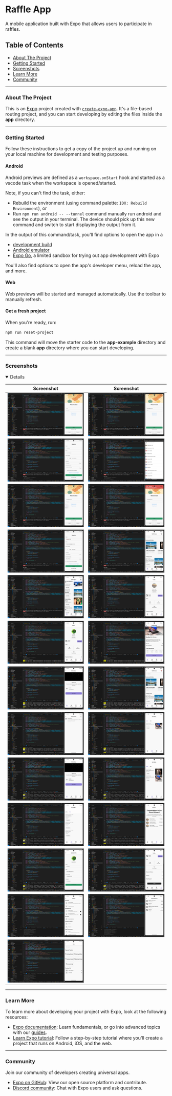 # Raffle App

A mobile application built with Expo that allows users to participate in raffles.

## Table of Contents

- [About The Project](#about-the-project)
- [Getting Started](#getting-started)
- [Screenshots](#screenshots)
- [Learn More](#learn-more)
- [Community](#community)

---

### About The Project

This is an [Expo](https://expo.dev) project created with [`create-expo-app`](https://www.npmjs.com/package/create-expo-app). It's a file-based routing project, and you can start developing by editing the files inside the **app** directory.

---

### Getting Started

Follow these instructions to get a copy of the project up and running on your local machine for development and testing purposes.

#### Android

Android previews are defined as a `workspace.onStart` hook and started as a vscode task when the workspace is opened/started.

Note, if you can't find the task, either:
- Rebuild the environment (using command palette: `IDX: Rebuild Environment`), or
- Run `npm run android -- --tunnel` command manually run android and see the output in your terminal. The device should pick up this new command and switch to start displaying the output from it.

In the output of this command/task, you'll find options to open the app in a
- [development build](https://docs.expo.dev/develop/development-builds/introduction/)
- [Android emulator](https://docs.expo.dev/workflow/android-studio-emulator/)
- [Expo Go](https://expo.dev/go), a limited sandbox for trying out app development with Expo

You'll also find options to open the app's developer menu, reload the app, and more.

#### Web

Web previews will be started and managed automatically. Use the toolbar to manually refresh.

#### Get a fresh project

When you're ready, run:

```bash
npm run reset-project
```

This command will move the starter code to the **app-example** directory and create a blank **app** directory where you can start developing.

---

### Screenshots

<details open>

| Screenshot | Screenshot |
|---|---|
| ![screenshot-01](screenshots/screenshot-01.png) | ![screenshot-02](screenshots/screenshot-02.png) |
| ![screenshot-03](screenshots/screenshot-03.png) | ![screenshot-04](screenshots/screenshot-04.png) |
| ![screenshot-05](screenshots/screenshot-05.png) | ![screenshot-06](screenshots/screenshot-06.png) |
| ![screenshot-07](screenshots/screenshot-07.png) | ![screenshot-08](screenshots/screenshot-08.png) |
| ![screenshot-09](screenshots/screenshot-09.png) | ![screenshot-10](screenshots/screenshot-10.png) |
| ![screenshot-11](screenshots/screenshot-11.png) | ![screenshot-12](screenshots/screenshot-12.png) |
| ![screenshot-13](screenshots/screenshot-13.png) | ![screenshot-14](screenshots/screenshot-14.png) |
| ![screenshot-15](screenshots/screenshot-15.png) | ![screenshot-16](screenshots/screenshot-16.png) |
| ![screenshot-17](screenshots/screenshot-17.png) | ![screenshot-18](screenshots/screenshot-18.png) |
| ![screenshot-19](screenshots/screenshot-19.png) | ![screenshot-20](screenshots/screenshot-20.png) |
| ![screenshot-21](screenshots/screenshot-21.png) | ![screenshot-22](screenshots/screenshot-22.png) |
| ![screenshot-23](screenshots/screenshot-23.png) | ![screenshot-24](screenshots/screenshot-24.png) |
| ![screenshot-25](screenshots/screenshot-25.png) | |

</details>

---

### Learn More

To learn more about developing your project with Expo, look at the following resources:

- [Expo documentation](https://docs.expo.dev/): Learn fundamentals, or go into advanced topics with our [guides](https://docs.expo.dev/guides).
- [Learn Expo tutorial](https://docs.expo.dev/tutorial/introduction/): Follow a step-by-step tutorial where you'll create a project that runs on Android, iOS, and the web.

---

### Community

Join our community of developers creating universal apps.

- [Expo on GitHub](https://github.com/expo/expo): View our open source platform and contribute.
- [Discord community](https://chat.expo.dev): Chat with Expo users and ask questions.
